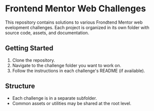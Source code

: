 # Frontend Mentor Web Challenges

This repository contains solutions to various Frondtend Mentor web evelopment challenges. Each project is organized in its own folder with source code, assets, and documentation.

## Getting Started

1. Clone the repository.
2. Navigate to the challenge folder you want to work on.
3. Follow the instructions in each challenge's README (if available).

## Structure

- Each challenge is in a separate subfolder.
- Common assets or utilities may be shared at the root level.
